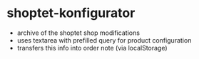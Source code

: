# shoptet-konfigurator

- archive of the shoptet shop modifications
- uses textarea with prefilled query for product configuration
- transfers this info into order note (via localStorage)
